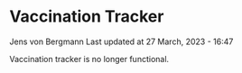 Vaccination Tracker
================
Jens von Bergmann
Last updated at 27 March, 2023 - 16:47

Vaccination tracker is no longer functional.
